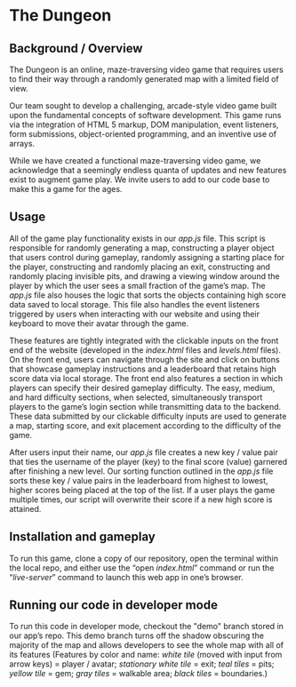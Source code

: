 # The Dungeon

## Background / Overview
The Dungeon is an online, maze-traversing video game that requires users to find their way through a randomly generated map with a limited field of view.  

Our team sought to develop a challenging, arcade-style video game built upon the fundamental concepts of software development. This game runs via the integration of HTML 5 markup, DOM manipulation, event listeners, form submissions, object-oriented programming, and an inventive use of arrays.

While we have created a functional maze-traversing video game, we acknowledge that a seemingly endless quanta of updates and new features exist to augment game play. We invite users to add to our code base to make this a game for the ages. 


## Usage
All of the game play functionality exists in our *app.js* file. This script is responsible for randomly generating a map, constructing a player object that users control during gameplay, randomly assigning a starting place for the player, constructing and randomly placing an exit, constructing and randomly placing invisible pits, and drawing a viewing window around the player by which the user sees a small fraction of the game’s map. The *app.js* file also houses the logic that sorts the objects containing high score data saved to local storage. This file also handles the event listeners triggered by users when interacting with our website and using their keyboard to move their avatar through the game. 


These features are tightly integrated with the clickable inputs on the front end of the website (developed in the *index.html* files and *levels.html* files). On the front end, users can navigate through the site and click on buttons that showcase gameplay instructions and a leaderboard that retains high score data via local storage. The front end also features a section in which players can specify their desired gameplay difficulty. The easy, medium, and hard difficulty sections, when selected, simultaneously transport players to the game’s login section while transmitting data to the backend. These data submitted by our clickable difficulty inputs are used to generate a map, starting score, and exit placement according to the difficulty of the game. 

After users input their name, our *app.js* file creates a new key / value pair that ties the username of the player (key) to the final score (value) garnered after finishing a new level. Our sorting function outlined in the *app.js* file sorts these key / value pairs in the leaderboard from highest to lowest, higher scores being placed at the top of the list. If a user plays the game multiple times, our script will overwrite their score if a new high score is attained.


## Installation and gameplay
To run this game, clone a copy of our repository, open the terminal within the local repo, and either use the “open *index.html*” command or run the “*live-server*” command to launch this web app in one’s browser. 


## Running our code in developer mode
To run this code in developer mode, checkout the "demo" branch stored in our app’s repo. This demo branch turns off the shadow obscuring the majority of the map and allows developers to see the whole map with all of its features (Features by color and name: *white tile* (moved with input from arrow keys) = player / avatar; *stationary white tile* = exit; *teal tiles* = pits; *yellow tile* = gem; *gray tiles* = walkable area; *black tiles* = boundaries.) 
